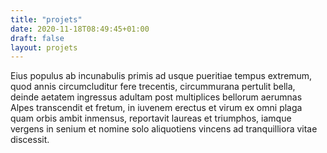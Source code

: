```yaml
---
title: "projets"
date: 2020-11-18T08:49:45+01:00
draft: false
layout: projets
---
```


Eius populus ab incunabulis primis ad usque pueritiae tempus extremum, quod annis circumcluditur fere trecentis, circummurana pertulit bella, deinde aetatem ingressus adultam post multiplices bellorum aerumnas Alpes transcendit et fretum, in iuvenem erectus et virum ex omni plaga quam orbis ambit inmensus, reportavit laureas et triumphos, iamque vergens in senium et nomine solo aliquotiens vincens ad tranquilliora vitae discessit.